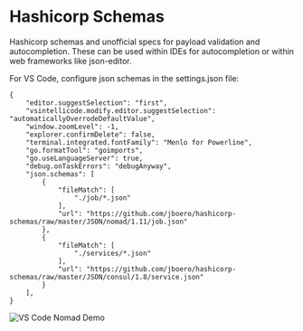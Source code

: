 # Hashicorp Schemas
Hashicorp schemas and unofficial specs for payload validation and autocompletion.  These can be used within IDEs for autocompletion or within web frameworks like json-editor.

For VS Code, configure json schemas in the settings.json file:
```
{
    "editor.suggestSelection": "first",
    "vsintellicode.modify.editor.suggestSelection": "automaticallyOverrodeDefaultValue",
    "window.zoomLevel": -1,
    "explorer.confirmDelete": false,
    "terminal.integrated.fontFamily": "Menlo for Powerline",
    "go.formatTool": "goimports",
    "go.useLanguageServer": true,
    "debug.onTaskErrors": "debugAnyway",
    "json.schemas": [
        {
            "fileMatch": [
                "./job/*.json"
            ],
            "url": "https://github.com/jboero/hashicorp-schemas/raw/master/JSON/nomad/1.11/job.json"
        },
        {
            "fileMatch": [
                "./services/*.json"
            ],
            "url": "https://github.com/jboero/hashicorp-schemas/raw/master/JSON/consul/1.8/service.json"
        }
    ],
}
```
![VS Code Nomad Demo](content/vscode.gif)
